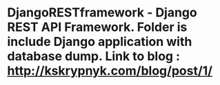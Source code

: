 # DjangoRESTframework - Django REST API Framework. Folder is include Django application with database dump. Link to blog : http://kskrypnyk.com/blog/post/1/
